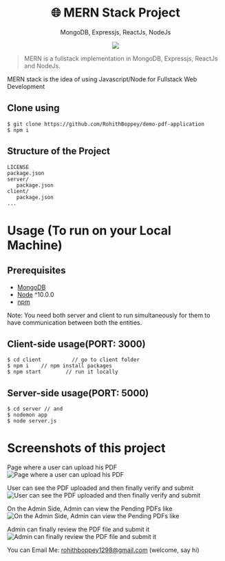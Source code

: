<h1 align="center">
🌐 MERN Stack Project 
</h1>
<p align="center">
MongoDB, Expressjs, ReactJs, NodeJs
</p>

<p align="center">
   <a href="">
      <img src="https://circleci.com/gh/amazingandyyy/mern.svg?style=svg" />
   </a>
</p>

> MERN is a fullstack implementation in MongoDB, Expressjs, ReactJs and NodeJs.

MERN stack is the idea of using Javascript/Node for Fullstack Web Development

## Clone using
```terminal
$ git clone https://github.com/RohithBoppey/demo-pdf-application
$ npm i
```

## Structure of the Project
```terminal
LICENSE
package.json
server/
   package.json
client/
   package.json
...
```

# Usage (To run on your Local Machine)

## Prerequisites
- [MongoDB](https://gist.github.com/nrollr/9f523ae17ecdbb50311980503409aeb3)
- [Node](https://nodejs.org/en/download/) ^10.0.0
- [npm](https://nodejs.org/en/download/package-manager/)

Note: You need both server and client to run simultaneously for them to have communication between both the entities. 

## Client-side usage(PORT: 3000)
```terminal
$ cd client          // go to client folder
$ npm i    // npm install packages
$ npm start        // run it locally

```

## Server-side usage(PORT: 5000)
```
$ cd server // and
$ nodemon app
$ node server.js
```

# Screenshots of this project

Page where a user can upload his PDF
![Page where a user can upload his PDF](https://user-images.githubusercontent.com/73538974/219008133-bdb09d57-3f51-4df6-a844-b040966c03ec.png)

User can see the PDF uploaded and then finally verify and submit
![User can see the PDF uploaded and then finally verify and submit](https://user-images.githubusercontent.com/73538974/219008786-27dd69cb-e926-4488-8c2b-279c5c622eef.png)

On the Admin Side, Admin can view the Pending PDFs like
![On the Admin Side, Admin can view the Pending PDFs like](https://user-images.githubusercontent.com/73538974/219010064-03838df0-1190-4d22-b8fd-c715f3f6a66b.png)

Admin can finally review the PDF file and submit it
![Admin can finally review the PDF file and submit it](https://user-images.githubusercontent.com/73538974/219010188-7afbf42f-417a-4db0-b623-9e3d88691db0.png)

You can Email Me: rohithboppey1298@gmail.com (welcome, say hi)

